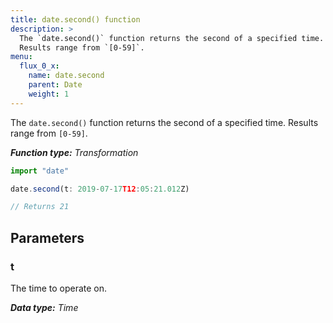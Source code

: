 ```yaml
---
title: date.second() function
description: >
  The `date.second()` function returns the second of a specified time.
  Results range from `[0-59]`.
menu:
  flux_0_x:
    name: date.second
    parent: Date
    weight: 1
---
```


The `date.second()` function returns the second of a specified time.
Results range from `[0-59]`.

_**Function type:** Transformation_  

```js
import "date"

date.second(t: 2019-07-17T12:05:21.012Z)

// Returns 21
```

## Parameters

### t
The time to operate on.

_**Data type:** Time_
